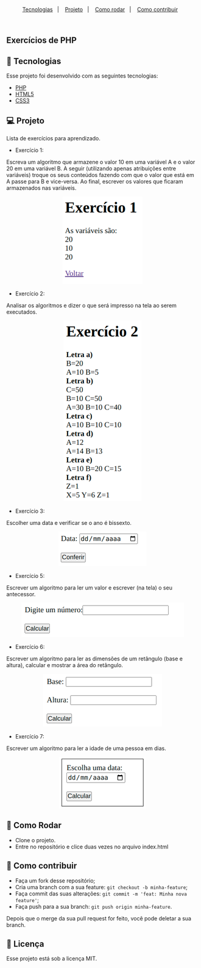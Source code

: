 <p align="center">
  <a href="#rocket-tecnologias">Tecnologias</a>&nbsp;&nbsp;&nbsp;|&nbsp;&nbsp;&nbsp;
  <a href="#-projeto">Projeto</a>&nbsp;&nbsp;&nbsp;|&nbsp;&nbsp;&nbsp;
  <a href="#-como-rodar">Como rodar</a>&nbsp;&nbsp;&nbsp;|&nbsp;&nbsp;&nbsp;
  <a href="#-como-contribuir">Como contribuir</a>&nbsp;&nbsp;&nbsp;
  </p>

<br>

## Exercícios de PHP

## 🚀 Tecnologias

Esse projeto foi desenvolvido com as seguintes tecnologias:

- [PHP](https://www.php.net/) 
- [HTML5](https://developer.mozilla.org/pt-BR/docs/Web/HTML/HTML5) 
- [CSS3](https://developer.mozilla.org/pt-BR/docs/Web/CSS) 


## 💻 Projeto

Lista de exercícios para aprendizado.

- Exercício 1:

Escreva um algoritmo que armazene o valor 10 em uma variável A e o valor 20 em uma variável B.
A seguir (utilizando apenas atribuições entre variáveis) troque os seus conteúdos fazendo com que o
valor que está em A passe para B e vice-versa. Ao final, escrever os valores que ficaram armazenados
nas variáveis.

<p align="center">
  <img alt="algoritmo" src=".github/image1.png">
</p>

- Exercício 2:

Analisar os algoritmos e dizer o que será impresso na tela ao serem executados.

<p align="center">
  <img alt="algoritmo" src=".github/image2.png">
</p>

- Exercício 3:

Escolher uma data e verificar se o ano é bissexto.

<p align="center">
  <img alt="algoritmo" src=".github/image3.png">
</p>

- Exercício 5:

Escrever um algoritmo para ler um valor e escrever (na tela) o seu antecessor.

<p align="center">
  <img alt="algoritmo" src=".github/image5.png">
</p>

- Exercício 6:

Escrever um algoritmo para ler as dimensões de um retângulo (base e altura), calcular e mostrar a
área do retângulo. 

<p align="center">
  <img alt="algoritmo" src=".github/image6.png">
</p>

- Exercício 7:

Escrever um algoritmo para ler a idade de uma pessoa em dias.

<p align="center">
  <img alt="algoritmo" src=".github/image7.png">
</p>















## 🚀 Como Rodar

- Clone o projeto.
- Entre no repositório e clice duas vezes no arquivo index.html

## 🤔 Como contribuir

- Faça um fork desse repositório;
- Cria uma branch com a sua feature: `git checkout -b minha-feature`;
- Faça commit das suas alterações: `git commit -m 'feat: Minha nova feature'`;
- Faça push para a sua branch: `git push origin minha-feature`.

Depois que o merge da sua pull request for feito, você pode deletar a sua branch.

## 📝 Licença

Esse projeto está sob a licença MIT.
